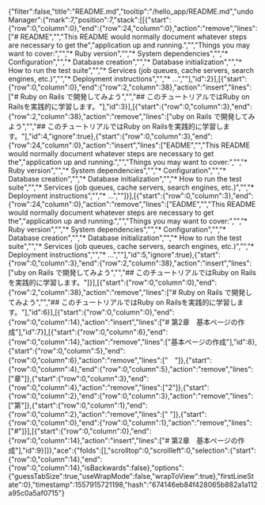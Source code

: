 {"filter":false,"title":"README.md","tooltip":"/hello_app/README.md","undoManager":{"mark":7,"position":7,"stack":[[{"start":{"row":0,"column":0},"end":{"row":24,"column":0},"action":"remove","lines":["# README","","This README would normally document whatever steps are necessary to get the","application up and running.","","Things you may want to cover:","","* Ruby version","","* System dependencies","","* Configuration","","* Database creation","","* Database initialization","","* How to run the test suite","","* Services (job queues, cache servers, search engines, etc.)","","* Deployment instructions","","* ...",""],"id":2}],[{"start":{"row":0,"column":0},"end":{"row":2,"column":38},"action":"insert","lines":["# Ruby on Rails で開発してみよう","","## このチュートリアルではRuby on Railsを実践的に学習します。"],"id":3}],[{"start":{"row":0,"column":3},"end":{"row":2,"column":38},"action":"remove","lines":["uby on Rails で開発してみよう","","## このチュートリアルではRuby on Railsを実践的に学習します。"],"id":4,"ignore":true},{"start":{"row":0,"column":3},"end":{"row":24,"column":0},"action":"insert","lines":["EADME","","This README would normally document whatever steps are necessary to get the","application up and running.","","Things you may want to cover:","","* Ruby version","","* System dependencies","","* Configuration","","* Database creation","","* Database initialization","","* How to run the test suite","","* Services (job queues, cache servers, search engines, etc.)","","* Deployment instructions","","* ...",""]}],[{"start":{"row":0,"column":3},"end":{"row":24,"column":0},"action":"remove","lines":["EADME","","This README would normally document whatever steps are necessary to get the","application up and running.","","Things you may want to cover:","","* Ruby version","","* System dependencies","","* Configuration","","* Database creation","","* Database initialization","","* How to run the test suite","","* Services (job queues, cache servers, search engines, etc.)","","* Deployment instructions","","* ...",""],"id":5,"ignore":true},{"start":{"row":0,"column":3},"end":{"row":2,"column":38},"action":"insert","lines":["uby on Rails で開発してみよう","","## このチュートリアルではRuby on Railsを実践的に学習します。"]}],[{"start":{"row":0,"column":0},"end":{"row":2,"column":38},"action":"remove","lines":["# Ruby on Rails で開発してみよう","","## このチュートリアルではRuby on Railsを実践的に学習します。"],"id":6}],[{"start":{"row":0,"column":0},"end":{"row":0,"column":14},"action":"insert","lines":["# 第2章　基本ページの作成"],"id":7}],[{"start":{"row":0,"column":6},"end":{"row":0,"column":14},"action":"remove","lines":["基本ページの作成"],"id":8},{"start":{"row":0,"column":5},"end":{"row":0,"column":6},"action":"remove","lines":["　"]},{"start":{"row":0,"column":4},"end":{"row":0,"column":5},"action":"remove","lines":["章"]},{"start":{"row":0,"column":3},"end":{"row":0,"column":4},"action":"remove","lines":["2"]},{"start":{"row":0,"column":2},"end":{"row":0,"column":3},"action":"remove","lines":["第"]},{"start":{"row":0,"column":1},"end":{"row":0,"column":2},"action":"remove","lines":[" "]},{"start":{"row":0,"column":0},"end":{"row":0,"column":1},"action":"remove","lines":["#"]}],[{"start":{"row":0,"column":0},"end":{"row":0,"column":14},"action":"insert","lines":["# 第2章　基本ページの作成"],"id":9}]]},"ace":{"folds":[],"scrolltop":0,"scrollleft":0,"selection":{"start":{"row":0,"column":14},"end":{"row":0,"column":14},"isBackwards":false},"options":{"guessTabSize":true,"useWrapMode":false,"wrapToView":true},"firstLineState":0},"timestamp":1557915721198,"hash":"674146eb84f428065b882a1a112a95c0a5af0715"}